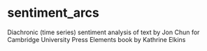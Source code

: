 # sentiment_arcs
Diachronic (time series) sentiment analysis of text by Jon Chun for Cambridge University Press Elements book by Kathrine Elkins
